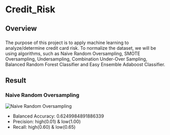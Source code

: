 # Credit_Risk
## Overview
###
The purpose of this project is to apply machine learning to analyze/determine credit card risk. To normalize the dataset, we will be using algorithms, such as Naive Random Oversampling, SMOTE Oversampling, Undersampling, Combination Under-Over Sampling, Balanced Random Forest Classifier and Easy Ensemble Adaboost Classifier.
## Result
### Naive Random Oversampling

![Naive Random Oversampling](https://user-images.githubusercontent.com/67567087/166122870-5922f46b-0e5e-44e3-a323-528f693c7c9f.png)
- Balanced Accuracy: 0.6249984891886339
- Precision: high(0.01) & low(1.00)
- Recall: high(0.60) & low(0.65)
